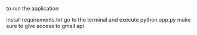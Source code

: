 to run the application 

install requirements.txt
go to the terminal and execute python app.py 
make sure to give access to gmail api 
